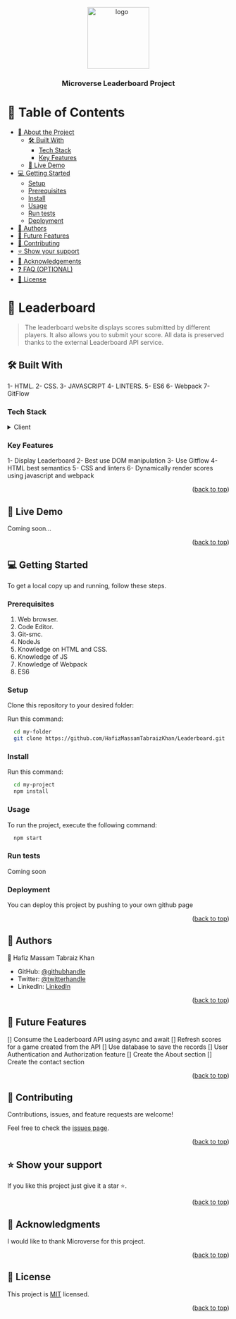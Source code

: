 <a name="readme-top"></a>

<!--
HOW TO USE:
This is an example of how you may give instructions on setting up your project locally.

Modify this file to match your project and remove sections that don't apply.

REQUIRED SECTIONS:
- Table of Contents
- About the Project
  - Built With
  - Live Demo
- Getting Started
- Authors
- Future Features
- Contributing
- Show your support
- Acknowledgements
- License

OPTIONAL SECTIONS:
- FAQ

After you're finished please remove all the comments and instructions!
-->

<div align="center">
  <!-- You are encouraged to replace this logo with your own! Otherwise you can also remove it. -->
  <img src="https://encrypted-tbn0.gstatic.com/images?q=tbn:ANd9GcQotruOGm3oh1D6p0rArEcdTS5DDvsvIPeegQ&usqp=CAU" alt="logo" width="140"  height="auto" />
  <br/>

  <h3><b>Microverse Leaderboard Project</b></h3>

</div>

<!-- TABLE OF CONTENTS -->

# 📗 Table of Contents

- [📖 About the Project](#about-project)
  - [🛠 Built With](#built-with)
    - [Tech Stack](#tech-stack)
    - [Key Features](#key-features)
  - [🚀 Live Demo](#live-demo)
- [💻 Getting Started](#getting-started)
  - [Setup](#setup)
  - [Prerequisites](#prerequisites)
  - [Install](#install)
  - [Usage](#usage)
  - [Run tests](#run-tests)
  - [Deployment](#triangular_flag_on_post-deployment)
- [👥 Authors](#authors)
- [🔭 Future Features](#future-features)
- [🤝 Contributing](#contributing)
- [⭐️ Show your support](#support)
- [🙏 Acknowledgements](#acknowledgements)
- [❓ FAQ (OPTIONAL)](#faq)
- [📝 License](#license)

<!-- PROJECT DESCRIPTION -->

# 📖 Leaderboard <a name="about-project"></a>

> The leaderboard website displays scores submitted by different players. It also allows you to submit your score. All data is preserved thanks to the external Leaderboard API service.


## 🛠 Built With <a name="built-with"></a>
1- HTML.
2- CSS.
3- JAVASCRIPT
4- LINTERS.
5- ES6
6- Webpack
7- GitFlow

### Tech Stack <a name="tech-stack"></a>

<details>
  <summary>Client</summary>
  <ul>
    <li><a href="https://html.com/">HTML</a></li>
    <li><a href="http://www.css.com/">CSS</a></li>
    <li><a href="http://www.javascript.com/">JavaScript</a></li>
    <li><a href="https://webpack.js.org/">Webpack</a></li>
  </ul>
</details>


<!-- Features -->

### Key Features <a name="key-features"></a>

1- Display Leaderboard
2- Best use DOM manipulation
3- Use Gitflow
4- HTML best semantics
5- CSS and linters
6- Dynamically render scores using javascript and webpack

<p align="right">(<a href="#readme-top">back to top</a>)</p>

<!-- LIVE DEMO -->

## 🚀 Live Demo <a name="live-demo"></a>

Coming soon...

<p align="right">(<a href="#readme-top">back to top</a>)</p>

<!-- GETTING STARTED -->

## 💻 Getting Started <a name="getting-started"></a>

To get a local copy up and running, follow these steps.

### Prerequisites

1. Web browser.
2. Code Editor.
3. Git-smc.
4. NodeJs
5. Knowledge on HTML and CSS.
6. Knowledge of JS
7. Knowledge of Webpack
8. ES6

### Setup

Clone this repository to your desired folder:

Run this command:

```sh
  cd my-folder
  git clone https://github.com/HafizMassamTabraizKhan/Leaderboard.git
```

### Install

Run this command:

```sh
  cd my-project
  npm install
```

### Usage

To run the project, execute the following command:

```sh
  npm start
```

### Run tests

Coming soon

### Deployment

You can deploy this project by pushing to your own github page

<p align="right">(<a href="#readme-top">back to top</a>)</p>

<!-- AUTHORS -->

## 👥 Authors <a name="authors"></a>

👤 Hafiz Massam Tabraiz Khan

- GitHub: [@githubhandle](https://github.com/HafizMassamTabraizKhan)
- Twitter: [@twitterhandle](https://twitter.com/MassamTabraiz)
- LinkedIn: [LinkedIn](https://www.linkedin.com/in/hafiz-massam-tabraiz-khan-167644255/)

<p align="right">(<a href="#readme-top">back to top</a>)</p>

<!-- FUTURE FEATURES -->

## 🔭 Future Features <a name="future-features"></a>

[] Consume the Leaderboard API using async and await
[] Refresh scores for a game created from the API
[] Use database to save the records
[] User Authentication and Authorization feature
[] Create the About section
[] Create the contact section

<p align="right">(<a href="#readme-top">back to top</a>)</p>

<!-- CONTRIBUTING -->

## 🤝 Contributing <a name="contributing"></a>

Contributions, issues, and feature requests are welcome!

Feel free to check the [issues page](../../issues/).

<p align="right">(<a href="#readme-top">back to top</a>)</p>

<!-- SUPPORT -->

## ⭐️ Show your support <a name="support"></a>

If you like this project just give it a star ⭐️.

<p align="right">(<a href="#readme-top">back to top</a>)</p>

<!-- ACKNOWLEDGEMENTS -->

## 🙏 Acknowledgments <a name="acknowledgements"></a>

I would like to thank Microverse for this project.

<p align="right">(<a href="#readme-top">back to top</a>)</p>

<!-- LICENSE -->

## 📝 License <a name="license"></a>

This project is [MIT](./LICENSE) licensed.

<p align="right">(<a href="#readme-top">back to top</a>)</p>
